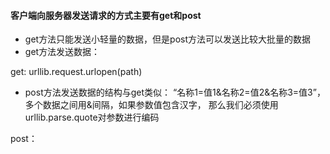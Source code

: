 #### 客户端向服务器发送请求的方式主要有get和post
- get方法只能发送小轻量的数据，但是post方法可以发送比较大批量的数据
- get方法发送数据：

 get: urllib.request.urlopen(path)
- post方法发送数据的结构与get类似：
“名称1=值1&名称2=值2&名称3=值3”，多个数据之间用&间隔，如果参数值包含汉字，
那么我们必须使用urllib.parse.quote对参数进行编码

post：